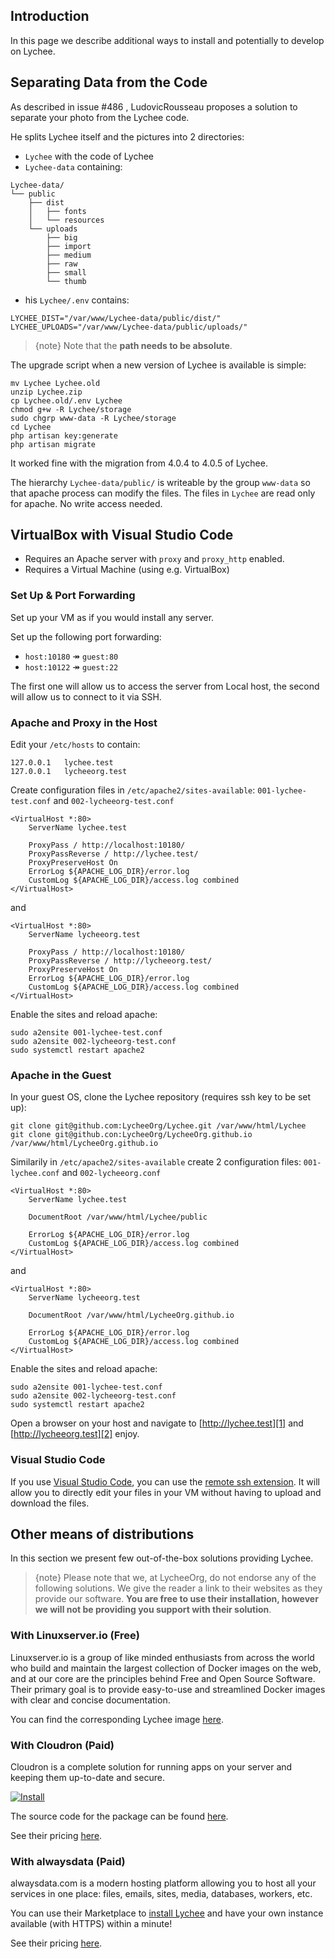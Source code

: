 <div class="issuelinks" markdown="1">

## Introduction

In this page we describe additional ways to install and potentially to develop on Lychee.

## Separating Data from the Code

As described in issue #486 , LudovicRousseau proposes a solution to separate your photo from the Lychee code.

He splits Lychee itself and the pictures into 2 directories:
- `Lychee` with the code of Lychee
- `Lychee-data` containing:
```
Lychee-data/
└── public
    ├── dist
    │   ├── fonts
    │   └── resources
    └── uploads
        ├── big
        ├── import
        ├── medium
        ├── raw
        ├── small
        └── thumb
```
- his `Lychee/.env` contains:
```
LYCHEE_DIST="/var/www/Lychee-data/public/dist/"
LYCHEE_UPLOADS="/var/www/Lychee-data/public/uploads/"
```

> {note} Note that the **path needs to be absolute**.


The upgrade script when a new version of Lychee is available is simple:
```
mv Lychee Lychee.old
unzip Lychee.zip
cp Lychee.old/.env Lychee
chmod g+w -R Lychee/storage
sudo chgrp www-data -R Lychee/storage
cd Lychee
php artisan key:generate
php artisan migrate
```
It worked fine with the migration from 4.0.4 to 4.0.5 of Lychee.

The hierarchy `Lychee-data/public/` is writeable by the group `www-data` so that apache process can modify the files.
The files in `Lychee` are read only for apache. No write access needed.


## VirtualBox with Visual Studio Code

- Requires an Apache server with `proxy` and `proxy_http` enabled.
- Requires a Virtual Machine (using e.g. VirtualBox)

### Set Up & Port Forwarding

Set up your VM as if you would install any server.

Set up the following port forwarding:

- `host:10180` &Rarr; `guest:80`
- `host:10122` &Rarr; `guest:22`

The first one will allow us to access the server from Local host, the second will allow us to connect to it via SSH.

### Apache and Proxy in the Host

Edit your `/etc/hosts` to contain:
```
127.0.0.1	lychee.test
127.0.0.1	lycheeorg.test
```

Create configuration files in `/etc/apache2/sites-available`: `001-lychee-test.conf` and `002-lycheeorg-test.conf`

```
<VirtualHost *:80>
	ServerName lychee.test

	ProxyPass / http://localhost:10180/
	ProxyPassReverse / http://lychee.test/
	ProxyPreserveHost On
	ErrorLog ${APACHE_LOG_DIR}/error.log
	CustomLog ${APACHE_LOG_DIR}/access.log combined
</VirtualHost>
```
and
```
<VirtualHost *:80>
	ServerName lycheeorg.test

	ProxyPass / http://localhost:10180/
	ProxyPassReverse / http://lycheeorg.test/
	ProxyPreserveHost On
	ErrorLog ${APACHE_LOG_DIR}/error.log
	CustomLog ${APACHE_LOG_DIR}/access.log combined
</VirtualHost>
```

Enable the sites and reload apache:
```
sudo a2ensite 001-lychee-test.conf
sudo a2ensite 002-lycheeorg-test.conf
sudo systemctl restart apache2
```

### Apache in the Guest

In your guest OS, clone the Lychee repository (requires ssh key to be set up):

```
git clone git@github.com:LycheeOrg/Lychee.git /var/www/html/Lychee
git clone git@github.con:LycheeOrg/LycheeOrg.github.io /var/www/html/LycheeOrg.github.io
```

Similarily in `/etc/apache2/sites-available` create 2 configuration files: `001-lychee.conf` and `002-lycheeorg.conf`

```
<VirtualHost *:80>
	ServerName lychee.test

	DocumentRoot /var/www/html/Lychee/public

	ErrorLog ${APACHE_LOG_DIR}/error.log
	CustomLog ${APACHE_LOG_DIR}/access.log combined
</VirtualHost>
```
and
```
<VirtualHost *:80>
	ServerName lycheeorg.test

	DocumentRoot /var/www/html/LycheeOrg.github.io

	ErrorLog ${APACHE_LOG_DIR}/error.log
	CustomLog ${APACHE_LOG_DIR}/access.log combined
</VirtualHost>
```

Enable the sites and reload apache:
```
sudo a2ensite 001-lychee-test.conf
sudo a2ensite 002-lycheeorg-test.conf
sudo systemctl restart apache2
```

Open a browser on your host and navigate to [http://lychee.test][1] and [http://lycheeorg.test][2] enjoy.

### Visual Studio Code

If you use [Visual Studio Code][3], you can use the [remote ssh extension][4]. It will allow you to directly edit your files in your VM without having to upload and download the files.

[1]: http://lychee.test
[2]: http://lycheeorg.test
[3]: https://code.visualstudio.com/
[4]: https://marketplace.visualstudio.com/items?itemName=ms-vscode-remote.remote-ssh


## Other means of distributions

In this section we present few out-of-the-box solutions providing Lychee.

> {note} Please note that we, at LycheeOrg, do not endorse any of the following solutions.
We give the reader a link to their websites as they provide our software.
**You are free to use their installation, however we will not be providing you support with their solution**.

### With Linuxserver.io (Free)

Linuxserver.io is a group of like minded enthusiasts from across the world who build and maintain the largest collection of Docker images on the web,
and at our core are the principles behind Free and Open Source Software.
Their primary goal is to provide easy-to-use and streamlined Docker images with clear and concise documentation.

You can find the corresponding Lychee image [here](https://fleet.linuxserver.io/image?name=linuxserver/lychee).

### With Cloudron (Paid)

Cloudron is a complete solution for running apps on your server and keeping them up-to-date and secure.

[![Install](https://cloudron.io/img/button.svg)](https://cloudron.io/store/com.electerious.lychee.cloudronapp.html)

The source code for the package can be found [here](https://git.cloudron.io/cloudron/lychee-app).

See their pricing [here](https://cloudron.io/pricing.html).

### With alwaysdata (Paid)

alwaysdata.com is a modern hosting platform allowing you to host all your services in one place: files, emails, sites, media, databases, workers, etc.

You can use their Marketplace to [install Lychee](https://www.alwaysdata.com/en/marketplace/lychee/) and have your own instance available (with HTTPS) within a minute!

See their pricing [here](https://www.alwaysdata.com/en/).

</div>
